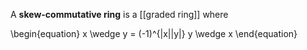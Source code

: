 A **skew-commutative ring** is a [[graded ring]] where

\begin{equation}
x \wedge y = (-1)^{|x||y|} y \wedge x
\end{equation}